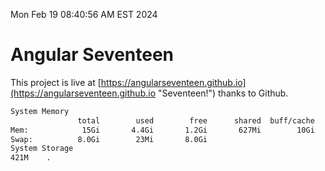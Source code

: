 Mon Feb 19 08:40:56 AM EST 2024

# Angular Seventeen


This project is live at [https://angularseventeen.github.io](https://angularseventeen.github.io "Seventeen!") thanks to Github.

```bash
System Memory
               total        used        free      shared  buff/cache   available
Mem:            15Gi       4.4Gi       1.2Gi       627Mi        10Gi        10Gi
Swap:          8.0Gi        23Mi       8.0Gi
System Storage
421M	.
```
```bash
